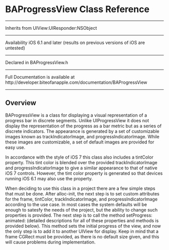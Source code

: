 # BAProgressView Class Reference

<hr>
Inherits from  UIView:UIResponder:NSObject
<hr>
Availability		iOS 6.1 and later (results on previous versions of iOS are untested)
<hr>
Declared in 	BAProgressView.h
<hr>
Full Documentation is available at http://developer.biteofanapple.com/documentation/BAProgressView
<hr>

## Overview

BAProgressView is a class for displaying a visual representation of a progress bar in discrete segments. Unlike UIProgressView it does not display the representation of the progress as a bar metric but as a series of discrete indicators. The appearance is generated by a set of customizable images known as trackIndicatorImage, and progressIndicatorImage. While these images are customizable, a set of default images are provided for easy use. 

In accordance with the style of iOS 7 this class also includes a tintColor property. This tint color is blended over the provided trackIndicatorImage and progressIndicatorImage to give a similar appearance to that of native iOS 7 controls. However, the tint color property is generated so that devices running iOS 6.1 may also use the property.

When deciding to use this class in a project there are a few simple steps that must be done. After alloc-init, the next step is to set custom attributes for the frame, tintColor, trackIndicatorImage, and progressIndicatorImage according to the use case. In most cases the system defaults will be enough to satesfy the needs of the project, but the ability to change such properties is provided. The next step is to call the method setProgress: animated: (detailed descriptions for all of these properties and methods is provided below). This method sets the initial progress of the view, and now the only step is to add it to another UIView for display. Keep in mind that a frame CGRect must be provided, as there is no default size given, and this will cause problems during implementation. 

